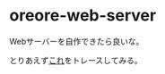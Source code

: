 # oreore-web-server
Webサーバーを自作できたら良いな。

とりあえず[これ](http://kmaebashi.com/programmer/webserver/index.html)をトレースしてみる。
